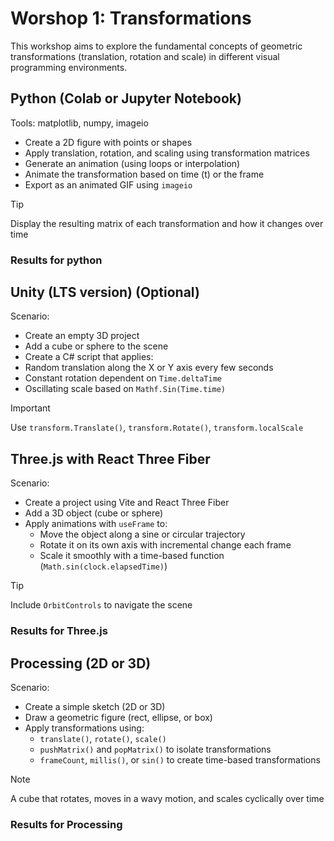 # Worshop 1: Transformations

This workshop aims to explore the fundamental concepts of geometric transformations
(translation, rotation and scale) in different visual programming environments.

## Python (Colab or Jupyter Notebook)

Tools: matplotlib, numpy, imageio

* Create a 2D figure with points or shapes
* Apply translation, rotation, and scaling using transformation matrices
* Generate an animation (using loops or interpolation)
* Animate the transformation based on time (t) or the frame
* Export as an animated GIF using `imageio`

> [!TIP]
> Display the resulting matrix of each transformation and how it changes over time

### Results for python

## Unity (LTS version) (Optional)

Scenario:

* Create an empty 3D project
* Add a cube or sphere to the scene
* Create a C# script that applies:
* Random translation along the X or Y axis every few seconds
* Constant rotation dependent on `Time.deltaTime`
* Oscillating scale based on `Mathf.Sin(Time.time)`

> [!IMPORTANT]
> Use `transform.Translate()`, `transform.Rotate()`, `transform.localScale`

## Three.js with React Three Fiber

Scenario:

* Create a project using Vite and React Three Fiber
* Add a 3D object (cube or sphere)
* Apply animations with `useFrame` to:
  * Move the object along a sine or circular trajectory
  * Rotate it on its own axis with incremental change each frame
  * Scale it smoothly with a time-based function (`Math.sin(clock.elapsedTime)`)

> [!TIP]
> Include `OrbitControls` to navigate the scene

### Results for Three.js

## Processing (2D or 3D)

Scenario:

* Create a simple sketch (2D or 3D)
* Draw a geometric figure (rect, ellipse, or box)
* Apply transformations using:
  * `translate()`, `rotate()`, `scale()`
  * `pushMatrix()` and `popMatrix()` to isolate transformations
  * `frameCount`, `millis()`, or `sin()` to create time-based transformations

> [!NOTE]
> A cube that rotates, moves in a wavy motion, and scales cyclically over time

### Results for Processing
